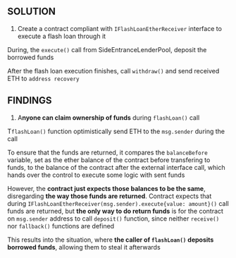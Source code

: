 ## SOLUTION

1. Create a contract compliant with ```IFlashLoanEtherReceiver``` interface to execute a flash loan through it

During, the ```execute()``` call from SideEntranceLenderPool, deposit the borrowed funds

After the flash loan execution finishes, call ```withdraw()``` and send received ETH to ```address recovery```

## FINDINGS

1. A**nyone can claim ownership of funds** during ```flashLoan()``` call

T```flashLoan()``` function optimistically send ETH to the ```msg.sender``` during the call

To ensure that the funds are returned, it compares the ```balanceBefore``` variable, set as the ether balance of the contract before transfering to funds, to the balance of the contract after the external interface call, which hands over the control to execute some logic with sent funds

However, the **contract just expects those balances to be the same**, disregarding **the way those funds are returned**. Contract expects that during ```IFlashLoanEtherReceiver(msg.sender).execute{value: amount}()``` call funds are returned, but **the only way to do return funds** is for the contract on ```msg.sender``` address to call ```deposit()``` function, since neither ```receive()``` nor ```fallback()``` functions are defined

This results into the situation, where **the caller of ```flashLoan()``` deposits borrowed funds**, allowing them to steal it afterwards